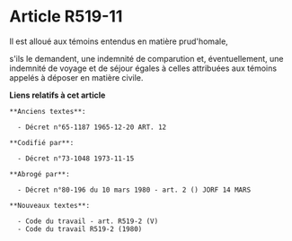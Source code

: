 # Article R519-11

Il est alloué aux témoins entendus en matière prud'homale,

s'ils le demandent, une indemnité de comparution et, éventuellement, une indemnité de voyage et de séjour égales à celles
attribuées aux témoins appelés à déposer en matière civile.

**Liens relatifs à cet article**

	**Anciens textes**:

	  - Décret n°65-1187 1965-12-20 ART. 12

	**Codifié par**:

	  - Décret n°73-1048 1973-11-15

	**Abrogé par**:

	  - Décret n°80-196 du 10 mars 1980 - art. 2 () JORF 14 MARS

	**Nouveaux textes**:

	  - Code du travail - art. R519-2 (V)
	  - Code du travail R519-2 (1980)

